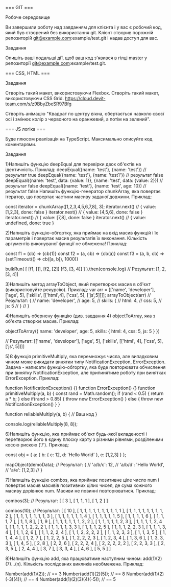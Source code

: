 === GIT ===

Робоче середовище

Ви завершили роботу над завданням для клієнта і у вас є робочий код, який був створений без використання git. Клієнт створив порожній репозиторій git@example.com:example/test.git і надав доступ для вас.

Завдання

Опишіть ваші подальші дії, щоб ваш код з'явився в гілці master у репозиторії git@example.com:example/test.git.

=== CSS, HTML ===


Завдання

Створіть такий макет, використовуючи Flexbox.
Створіть такий макет, використовуючи CSS Grid.
https://cloud.devit-team.com/s/z9BbyZbeSR97Bfg

Створіть анімацію "Квадрат по центру вікна, обертається навколо своєї осі і змінює колір з червоного на оранжевий, а потім на зелений".

=== JS логіка ===

Буде плюсом реалізація на TypeScript. Максимально описуйте код коментарями.

Завдання

1)Напишіть функцію deepEqual для перевірки двох об'єктів на ідентичність. Приклад:
deepEqual({name: 'test'}, {name: 'test'}) // результат true
deepEqual({name: 'test'}, {name: 'test1'}) // результат false
deepEqual({name: 'test', data: {value: 1}}, {name: 'test', data: {value: 2}}) // результат false
deepEqual({name: 'test'}, {name: 'test', age: 10}) // результат false
Напишіть функцію-генератор chunkArray, яка повертає ітератор, що повертає частини масиву заданої довжини.
Приклад:

const iterator = chunkArray([1,2,3,4,5,6,7,8], 3);
iterator.next() // { value: [1,2,3], done: false }
iterator.next() // { value: [4,5,6], done: false }
iterator.next() // { value: [7,8], done: false }
iterator.next() // { value: undefined, done: true }

2)Напишіть функцію-обгортку, яка приймає на вхід масив функцій і їх параметрів і повертає масив результатів їх виконання. Кількість аргументів виконуваної функції не обмежена!
Приклад:

const f1 = (cb) => {cb(1)}
const f2 = (a, cb) => {cb(a)}
const f3 = (a, b, cb) => {setTimeout(() => cb([a, b]), 1000)}

bulkRun(
  [
    [f1, []],
    [f2, [2]]
    [f3, [3, 4]]
  ]
).then(console.log)
 // Результат: [1, 2, [3, 4]]
 
3)Напишіть метод arrayToObject, який перетворює масив в об'єкт (використовуйте рекурсію). Приклад:
var arr = [['name', 'developer'], ['age', 5], ['skills', [['html',4], ['css', 5], ['js',5]]]];
arrayToObject(arr)
// Результат: {
// 	name: 'developer',
// 	age: 5,
// 	skills: {
// 		html: 4,
// 		css: 5,
// 		js: 5
// 	}
// }

4)Напишіть обернену функцію (див. завдання 4) objectToArray, яка з об'єкта створює масив. Приклад:

objectToArray({
	name: 'developer',
	age: 5,
	skills: {
		html: 4,
		css: 5,
		js: 5
	}
})

// Результат: [['name', 'developer'], ['age', 5], ['skills', [['html', 4], ['css', 5], ['js', 5]]]]

5)Є функція primitiveMultiply, яка перемножує числа, але випадковим чином може викидати винятки типу NotificationException, ErrorException. Задача - написати функцію-обгортку, яка буде повторювати обчислення при винятку NotificationException, але припинятиме роботу при винятках ErrorException.
Приклад:

function NotificationException() {}
function ErrorException() {}
function primitiveMultiply(a, b) {
  const rand = Math.random();
  if (rand < 0.5) {
    return a * b;
  } else if(rand > 0.85) {
    throw new ErrorException()
  } else {
    throw new NotificationException()
  }
}

function reliableMultiply(a, b) {
  // Ваш код
}

console.log(reliableMultiply(8, 8));

6)Напишіть функцію, яка приймає об'єкт будь-якої вкладеності і перетворює його в єдину плоску карту з різними рівнями, розділеними косою рискою ('/').
Приклад:

const obj = {
  a: {
    b: {
      c: 12,
      d: 'Hello World'
    },
    e: [1,2,3]
  }
};

mapObject(demoData);
// Результат: {
//   'a/b/c': 12,
//   'a/b/d': 'Hello World',
//   'a/e': [1,2,3]
// }

7)Напишіть функцію combos, яка приймає позитивне ціле число num і повертає масив масивів позитивних цілих чисел, де сума кожного масиву дорівнює num. Масиви не повинні повторюватися.
Приклад:

combos(3);
// Результат: 
[  [ 3 ],
  [ 1, 1, 1 ],
  [ 1, 2 ] 
]

combos(10); 
// Результат: 
[   [ 10 ],
  [ 1, 1, 1, 1, 1, 1, 1, 1, 1, 1 ],
  [ 1, 1, 1, 1, 1, 1, 1, 1, 2 ],
  [ 1, 1, 1, 1, 1, 1, 1, 3 ],
  [ 1, 1, 1, 1, 1, 1, 4 ],
  [ 1, 1, 1, 1, 1, 5 ],
  [ 1, 1, 1, 1, 6 ],
  [ 1, 1, 1, 7 ],
  [ 1, 1, 8 ],
  [ 1, 9 ],
  [ 1, 1, 1, 1, 1, 1, 2, 2 ],
  [ 1, 1, 1, 1, 1, 2, 3 ],
  [ 1, 1, 1, 1, 2, 4 ],
  [ 1, 1, 1, 1, 2, 2, 2 ],
  [ 1, 1, 1, 1, 3, 3 ],
  [ 1, 1, 1, 2, 5 ],
  [ 1, 1, 1, 2, 2, 3 ],
  [ 1, 1, 1, 3, 4 ],
  [ 1, 1, 2, 6 ],
  [ 1, 1, 2, 2, 4 ],
  [ 1, 1, 2, 2, 2, 2 ],
  [ 1, 1, 2, 3, 3 ],
  [ 1, 1, 3, 5 ],
  [ 1, 1, 4, 4 ],
  [ 1, 2, 7 ],
  [ 1, 2, 2, 5 ],
  [ 1, 2, 2, 2, 3 ],
  [ 1, 2, 3, 4 ],
  [ 1, 3, 6 ],
  [ 1, 3, 3, 3 ],
  [ 1, 4, 5 ],
  [ 2, 8 ],
  [ 2, 2, 6 ],
  [ 2, 2, 2, 4 ],
  [ 2, 2, 2, 2, 2 ],
  [ 2, 2, 3, 3 ],
  [ 2, 3, 5 ],
  [ 2, 4, 4 ],
  [ 3, 7 ],
  [ 3, 3, 4 ],
  [ 4, 6 ],
  [ 5, 5 ]
]

8)Напишіть функцію add, яка працюватиме наступним чином: add(1)(2)(7)...(n). Кількість послідовних викликів необмежена.
Приклад:

Number(add(1)(2)); // == 3
Number(add(1)(2)(5)); // == 8
Number(add(1)(2)(-3)(4)); // == 4
Number(add(1)(2)(3)(4)(-5)); // == 5
